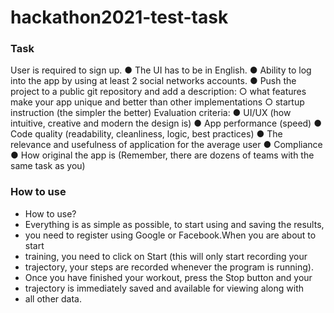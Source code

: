 # hackathon2021-test-task

### Task
 User is required to sign up.
  ● The UI has to be in English.
  ● Ability to log into the app by using at least 2 social networks accounts.
  ● Push the project to a public git repository and add a description:
   ○ what features make your app unique and better than other implementations
   ○ startup instruction (the simpler the better)
 Evaluation criteria:
  ● UI/UX (how intuitive, creative and modern the design is)
  ● App performance (speed)
  ● Code quality (readability, cleanliness, logic, best practices)
  ● The relevance and usefulness of application for the average user
  ● Compliance
  ● How original the app is (Remember, there are dozens of teams with the same task as
  you)

### How to use
- How to use?
- Everything is as simple as possible, to start using and saving the results, 
- you need to register using Google or Facebook.When you are about to start 
- training, you need to click on Start (this will only start recording your 
- trajectory, your steps are recorded whenever the program is running).
- Once you have finished your workout, press the Stop button and your 
- trajectory is immediately saved and available for viewing along with 
- all other data.
